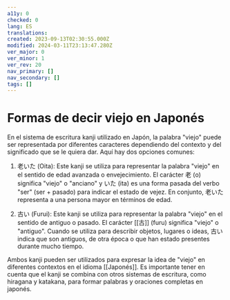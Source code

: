 ```yaml
---
a11y: 0
checked: 0
lang: ES
translations: 
created: 2023-09-13T02:30:55.000Z
modified: 2024-03-11T23:13:47.280Z
ver_major: 0
ver_minor: 1
ver_rev: 20
nav_primary: []
nav_secondary: []
tags: []
---
```

# Formas de decir viejo en Japonés

En el sistema de escritura kanji utilizado en Japón, la palabra "viejo" puede ser representada por diferentes caracteres dependiendo del contexto y del significado que se le quiera dar. Aquí hay dos opciones comunes:

1.  老いた (Oita): Este kanji se utiliza para representar la palabra "viejo" en el sentido de edad avanzada o envejecimiento. El carácter 老 (o) significa "viejo" o "anciano" y いた (ita) es una forma pasada del verbo "ser" (ser + pasado) para indicar el estado de vejez. En conjunto, 老いた representa a una persona mayor en términos de edad.
    
2.  古い (Furui): Este kanji se utiliza para representar la palabra "viejo" en el sentido de antiguo o pasado. El carácter [[古]] (furu) significa "viejo" o "antiguo". Cuando se utiliza para describir objetos, lugares o ideas, 古い indica que son antiguos, de otra época o que han estado presentes durante mucho tiempo.
    

Ambos kanji pueden ser utilizados para expresar la idea de "viejo" en diferentes contextos en el idioma [[Japonés]]. Es importante tener en cuenta que el kanji se combina con otros sistemas de escritura, como hiragana y katakana, para formar palabras y oraciones completas en japonés.